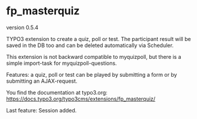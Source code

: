 # fp_masterquiz

version 0.5.4

TYPO3 extension to create a quiz, poll or test. The participant result will be saved in the DB too and can be deleted automatically via Scheduler.

This extension is not backward compatible to myquizpoll, but there is a simple import-task for myquizpoll-questions.

Features: a quiz, poll or test can be played by submitting a form or by submitting an AJAX-request.

You find the documentation at typo3.org: https://docs.typo3.org/typo3cms/extensions/fp_masterquiz/

Last feature: Session added.